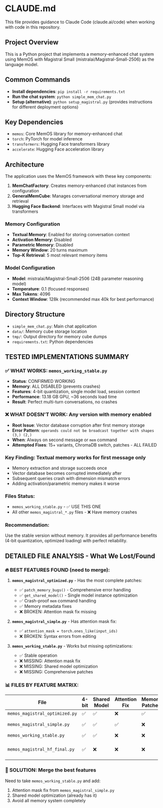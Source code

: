 # CLAUDE.md

This file provides guidance to Claude Code (claude.ai/code) when working with code in this repository.

## Project Overview

This is a Python project that implements a memory-enhanced chat system using MemOS with Magistral Small (mistralai/Magistral-Small-2506) as the language model.

## Common Commands

- **Install dependencies**: `pip install -r requirements.txt`
- **Run the chat system**: `python simple_mem_chat.py`
- **Setup (alternative)**: `python setup_magistral.py` (provides instructions for different deployment options)

## Key Dependencies

- `memos`: Core MemOS library for memory-enhanced chat
- `torch`: PyTorch for model inference
- `transformers`: Hugging Face transformers library
- `accelerate`: Hugging Face acceleration library

## Architecture

The application uses the MemOS framework with these key components:

1. **MemChatFactory**: Creates memory-enhanced chat instances from configuration
2. **GeneralMemCube**: Manages conversational memory storage and retrieval
3. **Hugging Face Backend**: Interfaces with Magistral Small model via transformers

### Memory Configuration
- **Textual Memory**: Enabled for storing conversation context
- **Activation Memory**: Disabled 
- **Parametric Memory**: Disabled
- **Memory Window**: 20 turns maximum
- **Top-K Retrieval**: 5 most relevant memory items

### Model Configuration
- **Model**: mistralai/Magistral-Small-2506 (24B parameter reasoning model)
- **Temperature**: 0.1 (focused responses)
- **Max Tokens**: 4096
- **Context Window**: 128k (recommended max 40k for best performance)

## Directory Structure

- `simple_mem_chat.py`: Main chat application
- `data/`: Memory cube storage location
- `tmp/`: Output directory for memory cube dumps
- `requirements.txt`: Python dependencies

## TESTED IMPLEMENTATIONS SUMMARY

### ✅ WHAT WORKS: `memos_working_stable.py`
- **Status**: CONFIRMED WORKING
- **Memory**: ALL DISABLED (prevents crashes)
- **Features**: 4-bit quantization, single model load, session context
- **Performance**: 13.18 GB GPU, ~36 seconds load time
- **Result**: Perfect multi-turn conversations, no crashes

### ❌ WHAT DOESN'T WORK: Any version with memory enabled
- **Root Issue**: Vector database corruption after first memory storage
- **Error Pattern**: `operands could not be broadcast together with shapes (3,) (2,)`
- **When**: Always on second message or `mem` command  
- **Attempted Fixes**: 15+ variants, ChromaDB switch, patches - ALL FAILED

### Key Finding: Textual memory works for first message only
- Memory extraction and storage succeeds once
- Vector database becomes corrupted immediately after
- Subsequent queries crash with dimension mismatch errors
- Adding activation/parametric memory makes it worse

### Files Status:
- `memos_working_stable.py` - ✅ USE THIS ONE
- All other `memos_magistral_*.py` files - ❌ Have memory crashes

### Recommendation: 
Use the stable version without memory. It provides all performance benefits (4-bit quantization, optimized loading) with perfect reliability.

## DETAILED FILE ANALYSIS - What We Lost/Found

### 🔥 BEST FEATURES FOUND (need to merge):

1. **`memos_magistral_optimized.py`** - Has the most complete patches:
   - ✅ `patch_memory_bugs()` - Comprehensive error handling
   - ✅ `get_shared_model()` - Single model instance optimization  
   - ✅ Crash-proof `mem` command handling
   - ✅ Memory metadata fixes
   - ❌ BROKEN: Attention mask fix missing

2. **`memos_magistral_simple.py`** - Has attention mask fix:
   - ✅ `attention_mask = torch.ones_like(input_ids)` 
   - ❌ BROKEN: Syntax errors from editing

3. **`memos_working_stable.py`** - Works but missing optimizations:
   - ✅ Stable operation
   - ❌ MISSING: Attention mask fix
   - ❌ MISSING: Shared model optimization
   - ❌ MISSING: Comprehensive patches

### 📊 FILES BY FEATURE MATRIX:

| File | 4-bit | Shared Model | Attention Fix | Memory Patches | Status |
|------|-------|--------------|---------------|----------------|--------|
| `memos_magistral_optimized.py` | ✅ | ✅ | ❌ | ✅ | Crashes |
| `memos_magistral_simple.py` | ✅ | ✅ | ✅ | ❌ | Syntax Error |
| `memos_working_stable.py` | ✅ | ✅ | ❌ | ❌ | Works |
| `memos_magistral_hf_final.py` | ✅ | ❌ | ❌ | ❌ | 3x model load |

### 🎯 SOLUTION: Merge the best features
Need to take `memos_working_stable.py` and add:
1. Attention mask fix from `memos_magistral_simple.py`
2. Shared model optimization (already has it)
3. Avoid all memory system completely